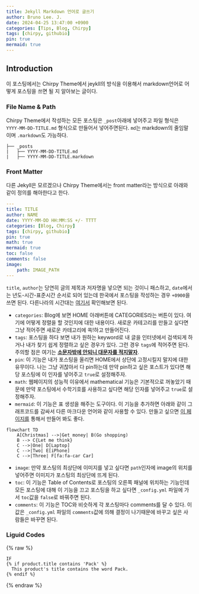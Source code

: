 ```yaml
---
title: Jekyll Markdown 언어로 글쓰기
author: Bruno Lee. J.
date: 2024-04-25 13:47:00 +0900
categories: [Tips, Blog, Chirpy]
tags: [chirpy, githubio]
pin: true
mermaid: true
---
```


## Introduction
이 포스팅에서는 Chirpy Theme에서 jeykll의 방식을 이용해서 markdown언어로 어떻게 포스팅을 쓰면 될 지 알아보는 글이다.

### File Name & Path
Chirpy Theme에서 작성하는 모든 포스팅은 `_post`아래에 넣어주고 파일 형식은 `YYYY-MM-DD-TITLE.md` 형식으로 만들어서 넣어주면된다. `md`는 markdown의 줄임말이며 `.markdown`도 가능하다.
```plaintext
├── _posts
|   ├── YYYY-MM-DD-TITLE.md
|   ├── YYYY-MM-DD-TITLE.markdown
```

### Front Matter
다른 Jekyll은 모르겠으나 Chirpy Theme에서는 front matter라는 방식으로 아래와 같이 정의를 해아한다고 한다.

```yaml
---
title: TITLE
author: NAME
date: YYYY-MM-DD HH:MM:SS +/- TTTT
categories: [Blog, Chirpy]
tags: [chirpy, githubio]
pin: true
math: true
mermaid: true
toc: false
comments: false
image: 
    path: IMAGE_PATH
---
```

`title`, `author`는 당연히 글의 제목과 저자명을 넣으면 되는 것이니 패스하고, `date`에서는 년도-시간-표준시간 순서로 되어 있는데 한국에서 포스팅을 작성하는 경우 `+0900`을 쓰면 된다. 다른나라의 시간대는 [여기서](https://namu.wiki/w/%EC%8B%9C%EA%B0%84%EB%8C%80/%EA%B0%81%EA%B5%AD%EC%9D%98%20%EC%8B%9C%EA%B0%84%EB%8C%80) 확인해보면 된다.

- `categories`: Blog에 보면 HOME 아래버튼에 CATEGORIES라는 버튼이 있다. 여기에 어떻게 정렬을 할 것인지에 대한 내용이다. 새로운 카테고리를 만들고 싶다면 그냥 적어주면 새로운 카테고리에 쏙!하고 만들어진다.
- `tags`: 포스팅을 하다 보면 내가 원하는 keyword로 내 글을 인터넷에서 검색되게 하거나 내가 찾기 쉽게 정렬하고 싶은 경우가 있다. 그런 경우 `tags`에 적어주면 된다. 주의할 점은 여기는 **<u>소문자밖에 안되니 대문자를 적지말자</u>**.
- `pin`: 이 기능은 내가 포스팅을 올리면 HOME에서 상단에 고정시킬지 말지에 대한 유무이다. 나는 그냥 귀찮아서 다 pin하는데 만약 pin하고 싶은 포스트가 있다면 해당 포스팅에 이 인자를 넣어주고 `true`로 설정해주자.
- `math`: 웹페이지의 성능적 이유에서 mathematical 기능은 기본적으로 꺼놓았기 때문에 만약 포스팅에서 수학기호를 사용하고 싶다면 해당 인자를 넣어주고 `true`로 설정해주자.
- `mermaid`: 이 기능은 표 생성을 해주는 도구이다. 이 기능을 추가하면 아래와 같이 그래프코드를 감싸서 다른 마크다운 언어와 같이 사용할 수 있다. 만들고 싶으면 [이 페이지를](https://mermaid.live/edit#pako:eNpVkM1qw0AMhF9F6NRC_AI-FBq7zSWlhebmzUF45eyS7A_ymhBsv3vXNoVWJzHzjRAzYhs0Y4ndLdxbQ5LgVCsPeV6byojtk6P-DEXxMh04gQueHxPsnw4BehNitP7yvPH7BYJqPC4YQzLWX-fNqtb8p-cJ6uZIMYV4_uuc7mGCt8Z-mXz-v2OEc-q96ajsqGhJoCJZEdyhY3FkdX5_XBSFybBjhWVeNclVofJz5mhI4fvhWyyTDLzDIWpKXFu6CLlfkbVNQT62OtZW5h_iO1v9) 통해서 만들어 봐도 좋다.
```mermaid
flowchart TD
    A[Christmas] -->|Get money| B(Go shopping)
    B --> C{Let me think}
    C -->|One| D[Laptop]
    C -->|Two| E[iPhone]
    C -->|Three| F[fa:fa-car Car]
```

- `image`: 만약 포스팅의 최상단에 이미지를 넣고 싶다면 `path`인자에 image의 위치를 넣어주면 이미지가 포스팅의 최상단에 뜨게 된다.
- `toc`: 이 기능은 Table of Contents로 포스팅의 오른쪽 패널에 위치하는 기능인데 모든 포스팅에 대해 이 기능을 끄고 포스팅을 하고 싶다면 `_config.yml` 파일에 가서 `toc`값을 `false`로 바꿔주면 된다.
- `comments`: 이 기능은 TOC와 비슷하게 각 포스팅마다 comments를 달 수 있다. 이 값은 `_config.yml` 파일의 `comments`값에 의해 결정이 나기때문에 바꾸고 싶은 사람들은 바꾸면 된다.


### Liguid Codes
{% raw %}
```liquid
IF 
{% if product.title contains 'Pack' %}
  This product's title contains the word Pack.
{% endif %}
```
{% endraw %}